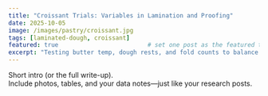 ```yaml
---
title: "Croissant Trials: Variables in Lamination and Proofing"
date: 2025-10-05
image: /images/pastry/croissant.jpg   
tags: [laminated-dough, croissant]
featured: true                         # set one post as the featured topper
excerpt: "Testing butter temp, dough rests, and fold counts to balance lift and tenderness."
---
```


Short intro (or the full write-up).  
Include photos, tables, and your data notes—just like your research posts.

